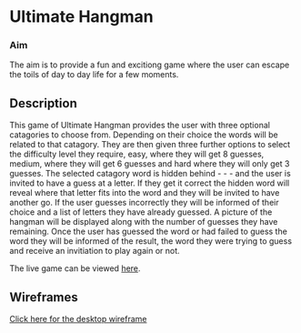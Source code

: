 # Ultimate Hangman

### Aim
The aim is to provide a fun and excitiong game where the user can escape the toils of day to day life for a few moments.

## Description
This game of Ultimate Hangman provides the user with three optional catagories to choose from. Depending on their choice the words will be related to that catagory. They are then given three further options to select the difficulty level they require, easy, where they will get 8 guesses, medium, where they will get 6 guesses and hard where they will only get 3 guesses. The selected catagory word is hidden behind - - - and the user is invited to have a guess at a letter. If they get it correct the hidden word will reveal where that letter fits into the word and they will be invited to have another go. If the user guesses incorrectly they will be informed of their choice and a list of letters they have already guessed. A picture of the hangman will be displayed along with the number of guesses they have remaining. Once the user has guessed the word or had failed to guess the word they will be informed of the result, the word they were trying to guess and receive an invitiation to play again or not.

The live game can be viewed [here](https://ultimate-hangman.herokuapp.com/).

## Wireframes
[Click here for the desktop wireframe](assets/images/hangman.png)